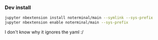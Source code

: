 ### Dev install
```sh
jupyter nbextension install noterminal/main --symlink --sys-prefix
jupyter nbextension enable noterminal/main --sys-prefix
```
I don't know why it ignores the yaml :/